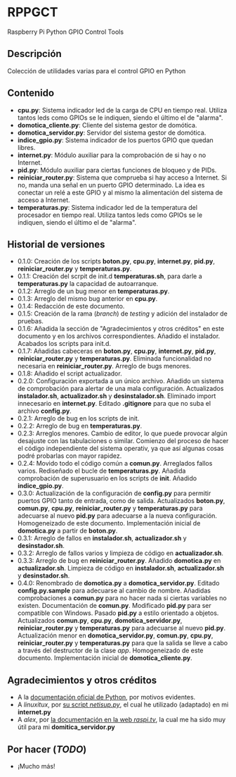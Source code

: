 # RPPGCT
Raspberry Pi Python GPIO Control Tools

## Descripción
Colección de utilidades varias para el control GPIO en Python

## Contenido
- **cpu.py**: Sistema indicador led de la carga de CPU en tiempo real. Utiliza tantos leds como GPIOs se le indiquen, siendo el último el de "alarma".
- **domotica_cliente.py**: Cliente del sistema gestor de domótica.
- **domotica_servidor.py**: Servidor del sistema gestor de domótica.
- **indice_gpio.py**: Sistema indicador de los puertos GPIO que quedan libres.
- **internet.py**: Módulo auxiliar para la comprobación de si hay o no Internet.
- **pid.py**: Módulo auxiliar para ciertas funciones de bloqueo y de PIDs.
- **reiniciar_router.py**: Sistema que comprueba si hay acceso a Internet. Si no, manda una señal en un puerto GPIO determinado. La idea es conectar un relé a este GPIO y al mismo la alimentación del sistema de acceso a Internet.
- **temperaturas.py**: Sistema indicador led de la temperatura del procesador en tiempo real. Utiliza tantos leds como GPIOs se le indiquen, siendo el último el de "alarma".

## Historial de versiones
- 0.1.0: Creación de los scripts **boton.py**, **cpu.py**, **internet.py**, **pid.py**, **reiniciar_router.py** y **temperaturas.py**.
- 0.1.1: Creación del scrpit de init.d **temperaturas.sh**, para darle a **temperaturas.py** la capacidad de autoarranque.
- 0.1.2: Arreglo de un bug menor en **temperaturas.py**.
- 0.1.3: Arreglo del mismo bug anterior en **cpu.py**.
- 0.1.4: Redacción de este documento.
- 0.1.5: Creación de la rama (*branch*) de *testing* y adición del instalador de pruebas.
- 0.1.6: Añadida la sección de "Agradecimientos y otros créditos" en este documento y en los archivos correspondientes.
		 Añadido el instalador.
		 Acabados los scripts para init.d.
- 0.1.7: Añadidas cabeceras en **boton.py**, **cpu.py**, **internet.py**, **pid.py**, **reiniciar_router.py** y **temperaturas.py**.
		 Eliminada funcionalidad no necesaria en **reiniciar_router.py**.
		 Arreglo de bugs menores.
- 0.1.8: Añadido el script actualizador.
- 0.2.0: Configuración exportada a un único archivo.
		 Añadido un sistema de comprobación para alertar de una mala configuración.
		 Actualizados **instalador.sh**, **actualizador.sh** y **desinstalador.sh**.
		 Eliminado import innecesario en **internet.py**.
		 Editado **.gitignore** para que no suba el archivo **config.py**.
- 0.2.1: Arreglo de bug en los scripts de init.
- 0.2.2: Arreglo de bug en **temperaturas.py**.
- 0.2.3: Arreglos menores.
		 Cambio de editor, lo que puede provocar algún desajuste con las tabulaciones o similar.
		 Comienzo del proceso de hacer el código independiente del sistema operativ, ya que así algunas cosas podré probarlas con mayor rapidez.
- 0.2.4: Movido todo el código común a **comun.py**.
		 Arreglados fallos varios.
		 Rediseñado el bucle de **temperaturas.py**.
		 Añadida comprobación de superusuario en los scripts de **init**.
		 Añadido **indice_gpio.py**.
- 0.3.0: Actualización de la configuración de **config.py** para permitir puertos GPIO tanto de entrada, como de salida.
		 Actualizados **boton.py**, **comun.py**, **cpu.py**, **reiniciar_router.py** y **temperaturas.py** para adecuarse al nuevo **pid.py** para adecuarse a la nueva configuración.
		 Homogeneizado de este documento.
		 Implementación inicial de **domotica.py** a partir de **boton.py**.
- 0.3.1: Arreglo de fallos en **instalador.sh**, **actualizador.sh** y **desinstador.sh**.
- 0.3.2: Arreglo de fallos varios y limpieza de código en **actualizador.sh**.
- 0.3.3: Arreglo de bug en **reiniciar_router.py**.
		 Añadido **domotica.py** en **actualizador.sh**.
		 Limpieza de código en **instalador.sh**, **actualizador.sh** y **desinstador.sh**.
- 0.4.0: Renombrado de **domotica.py** a **domotica_servidor.py**.
		 Editado **config.py.sample** para adecuarse al cambio de nombre.
		 Añadidas comprobaciones a **comun.py** para no hacer nada si ciertas variables no existen.
		 Documentación de **comun.py**.
		 Modificado **pid.py** para ser compatible con Windows.
		 Pasado **pid.py** a estilo orientado a objetos.
		 Actualizados **comun.py**, **cpu.py**, **domotica_servidor.py**, **reiniciar_router.py** y **temperaturas.py** para adecuarse al nuevo **pid.py**.
		 Actualización menor en **domotica_servidor.py**, **comun.py**, **cpu.py**, **reiniciar_router.py** y **temperaturas.py** para que la salida se lleve a cabo a través del destructor de la clase *app*.
		 Homogeneizado de este documento.
		 Implementación inicial de **domotica_cliente.py**.

## Agradecimientos y otros créditos
* A la [documentación oficial de Python](https://docs.python.org/3/), por motivos evidentes.
* A *linuxitux*, por [su script *netisup.py*](https://www.linuxito.com/programacion/635-netisup-py-script-python-para-verificar-el-estado-de-la-red), el cual he utilizado (adaptado) en mi **internet.py**
* A *alex*, por [la documentación en la web *raspi.tv*](http://raspi.tv/2013/rpi-gpio-basics-6-using-inputs-and-outputs-together-with-rpi-gpio-pull-ups-and-pull-downs), la cual me ha sido muy útil para mi **domitica_servidor.py**

## Por hacer (*TODO*)
* ¡Mucho más!
